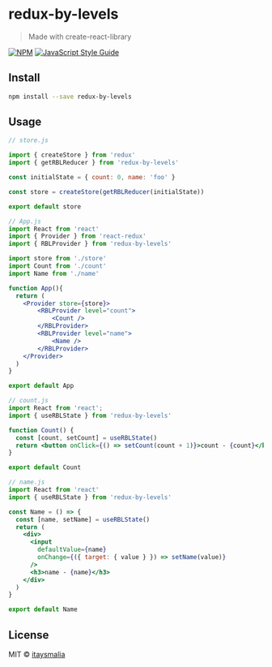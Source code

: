 # redux-by-levels

> Made with create-react-library

[![NPM](https://img.shields.io/npm/v/redux-by-levels.svg)](https://www.npmjs.com/package/redux-by-levels) [![JavaScript Style Guide](https://img.shields.io/badge/code_style-standard-brightgreen.svg)](https://standardjs.com)

## Install

```bash
npm install --save redux-by-levels
```

## Usage

```jsx
// store.js

import { createStore } from 'redux'
import { getRBLReducer } from 'redux-by-levels'

const initialState = { count: 0, name: 'foo' }

const store = createStore(getRBLReducer(initialState))

export default store
```
```jsx
// App.js
import React from 'react'
import { Provider } from 'react-redux'
import { RBLProvider } from 'redux-by-levels'

import store from './store'
import Count from './count'
import Name from './name'

function App(){
  return (
    <Provider store={store}>
        <RBLProvider level="count">
            <Count />
        </RBLProvider>
        <RBLProvider level="name">
            <Name />
        </RBLProvider>
    </Provider>
  )
}

export default App
```

```jsx
// count.js
import React from 'react';
import { useRBLState } from 'redux-by-levels'

function Count() {
  const [count, setCount] = useRBLState()
  return <button onClick={() => setCount(count + 1)}>count - {count}</button>
}

export default Count
```
```jsx
// name.js
import React from 'react'
import { useRBLState } from 'redux-by-levels'

const Name = () => {
  const [name, setName] = useRBLState()
  return (
    <div>
      <input
        defaultValue={name}
        onChange={({ target: { value } }) => setName(value)}
      />
      <h3>name - {name}</h3>
    </div>
  )
}

export default Name
```
## License

MIT © [itaysmalia](https://github.com/itaysmalia)
